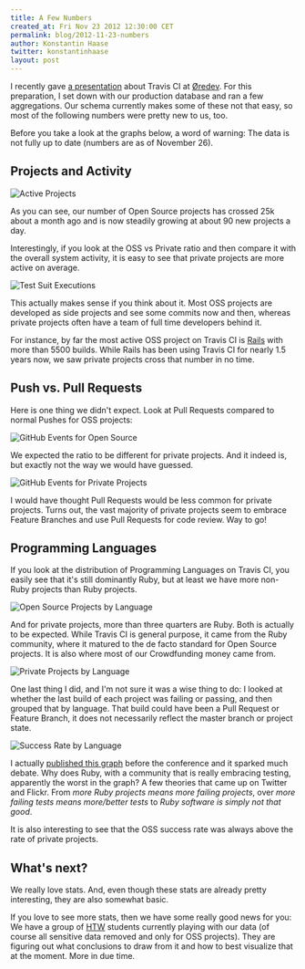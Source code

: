 ```yaml
---
title: A Few Numbers
created_at: Fri Nov 23 2012 12:30:00 CET
permalink: blog/2012-11-23-numbers
author: Konstantin Haase
twitter: konstantinhaase
layout: post
---
```


I recently gave [a presentation](https://speakerdeck.com/rkh/travis-ci) about Travis CI at [Øredev](http://oredev.org/). For this preparation, I set down with our production database and ran a few aggregations. Our schema currently makes some of these not that easy, so most of the following numbers were pretty new to us, too.

Before you take a look at the graphs below, a word of warning: The data is not fully up to date (numbers are as of November 26).

## Projects and Activity

![Active Projects](/images/stats.001.png)

As you can see, our number of Open Source projects has crossed 25k about a month ago and is now steadily growing at about 90 new projects a day.

Interestingly, if you look at the OSS vs Private ratio and then compare it with the overall system activity, it is easy to see that private projects are more active on average.

![Test Suit Executions](/images/stats.002.png)

This actually makes sense if you think about it. Most OSS projects are developed as side projects and see some commits now and then, whereas private projects often have a team of full time developers behind it.

For instance, by far the most active OSS project on Travis CI is [Rails](https://travis-ci.org/rails/rails) with more than 5500 builds. While Rails has been using Travis CI for nearly 1.5 years now, we saw private projects cross that number in no time.

## Push vs. Pull Requests

Here is one thing we didn't expect. Look at Pull Requests compared to normal Pushes for OSS projects:

![GitHub Events for Open Source](/images/stats.006.png)

We expected the ratio to be different for private projects. And it indeed is, but exactly not the way we would have guessed.

![GitHub Events for Private Projects](/images/stats.007.png)

I would have thought Pull Requests would be less common for private projects. Turns out, the vast majority of private projects seem to embrace Feature Branches and use Pull Requests for code review. Way to go!

## Programming Languages

If you look at the distribution of Programming Languages on Travis CI, you easily see that it's still dominantly Ruby, but at least we have more non-Ruby projects than Ruby projects.

![Open Source Projects by Language](/images/stats.003.png)

And for private projects, more than three quarters are Ruby. Both is actually to be expected. While Travis CI is general purpose, it came from the Ruby community, where it matured to the de facto standard for Open Source projects. It is also where most of our Crowdfunding money came from.

![Private Projects by Language](/images/stats.004.png)

One last thing I did, and I'm not sure it was a wise thing to do: I looked at whether the last build of each project was failing or passing, and then grouped that by language. That build could have been a Pull Request or Feature Branch, it does not necessarily reflect the master branch or project state.

![Success Rate by Language](/images/stats.005.png)

I actually [published this graph](https://twitter.com/konstantinhaase/status/263235120151027712) before the conference and it sparked much debate. Why does Ruby, with a community that is really embracing testing, apparently the worst in the graph? A few theories that came up on Twitter and Flickr. From *more Ruby projects means more failing projects*, over *more failing tests means more/better tests* to *Ruby software is simply not that good*.

It is also interesting to see that the OSS success rate was always above the rate of private projects.

## What's next?

We really love stats. And, even though these stats are already pretty interesting, they are also somewhat basic.

If you love to see more stats, then we have some really good news for you: We have a group of [HTW](http://www.htw-berlin.de/) students currently playing with our data (of course all sensitive data removed and only for OSS projects). They are figuring out what conclusions to draw from it and how to best visualize that at the moment. More in due time.
